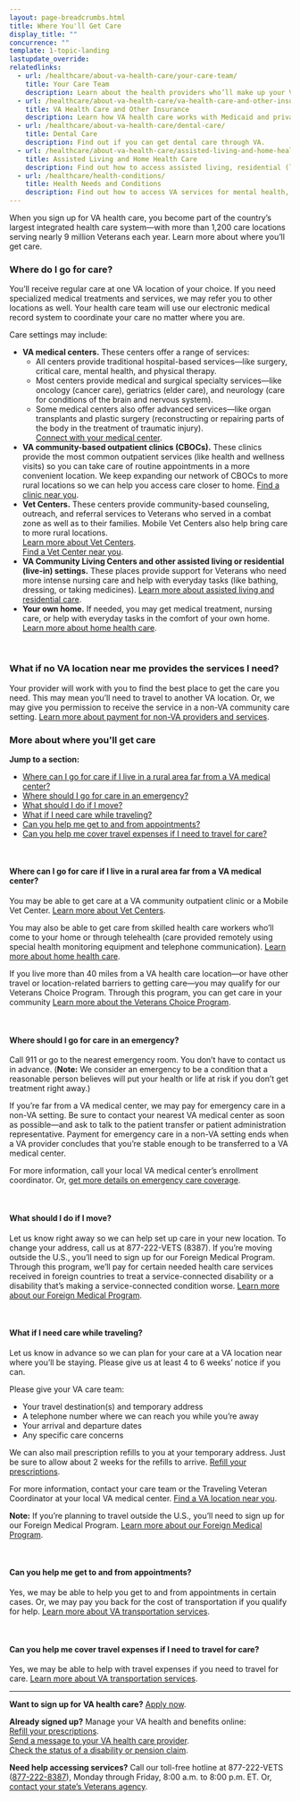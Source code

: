 ```yaml
---
layout: page-breadcrumbs.html
title: Where You'll Get Care
display_title: ""
concurrence: ""
template: 1-topic-landing
lastupdate_override:
relatedlinks:
  - url: /healthcare/about-va-health-care/your-care-team/
    title: Your Care Team
    description: Learn about the health providers who’ll make up your VA care team.
  - url: /healthcare/about-va-health-care/va-health-care-and-other-insurance/
    title: VA Health Care and Other Insurance
    description: Learn how VA health care works with Medicaid and private insurance.
  - url: /healthcare/about-va-health-care/dental-care/
    title: Dental Care
    description: Find out if you can get dental care through VA.
  - url: /healthcare/about-va-health-care/assisted-living-and-home-health-care/
    title: Assisted Living and Home Health Care
    description: Find out how to access assisted living, residential (live-in), or home health care options through VA.
  - url: /healthcare/health-conditions/
    title: Health Needs and Conditions
    description: Find out how to access VA services for mental health, women’s health, and other specific needs.
---
```


<div class="va-introtext">

When you sign up for VA health care, you become part of the country’s largest integrated health care system—with more than 1,200 care locations serving nearly 9 million Veterans each year. Learn more about where you’ll get care.

</div>

<div class="feature" markdown=“1”>

### Where do I go for care?

You’ll receive regular care at one VA location of your choice. If you need specialized medical treatments and services, we may refer you to other locations as well. Your health care team will use our electronic medical record system to coordinate your care no matter where you are.

Care settings may include:

- **VA medical centers.** These centers offer a range of services:
  - All centers provide traditional hospital-based services—like surgery, critical care, mental health, and physical therapy.
  - Most centers provide medical and surgical specialty services—like oncology (cancer care), geriatrics (elder care), and neurology (care for conditions of the brain and nervous system).
  - Some medical centers also offer advanced services—like organ transplants and plastic surgery (reconstructing or repairing parts of the body in the treatment of traumatic injury). <br />
[Connect with your medical center](https://www.va.gov/health/vamc/).
- **VA community-based outpatient clinics (CBOCs).** These clinics provide the most common outpatient services (like health and wellness visits) so you can take care of routine appointments in a more convenient location. We keep expanding our network of CBOCs to more rural locations so we can help you access care closer to home. [Find a clinic near you](https://www.va.gov/directory/guide/home.asp).
- **Vet Centers.** These centers provide community-based counseling, outreach, and referral services to Veterans who served in a combat zone as well as to their families. Mobile Vet Centers also help bring care to more rural locations. <br />
[Learn more about Vet Centers](http://www.vetcenter.va.gov). <br />
[Find a Vet Center near you](https://www.va.gov/directory/guide/vetcenter.asp).
- **VA Community Living Centers and other assisted living or residential (live-in) settings.** These places provide support for Veterans who need more intense nursing care and help with everyday tasks (like bathing, dressing, or taking medicines). [Learn more about assisted living and residential care](/healthcare/about-va-health-care/assisted-living-and-home-health-care/).
- **Your own home.** If needed, you may get medical treatment, nursing care, or help with everyday tasks in the comfort of your own home. [Learn more about home health care](/healthcare/about-va-health-care/assisted-living-and-home-health-care/).

<br>

### What if no VA location near me provides the services I need?

Your provider will work with you to find the best place to get the care you need. This may mean you’ll need to travel to another VA location. Or, we may give you permission to receive the service in a non-VA community care setting. [Learn more about payment for non-VA providers and services](https://www.va.gov/PURCHASEDCARE/programs/veterans/nonvacare/).

</div>

### More about where you'll get care

**Jump to a section:**

- [Where can I go for care if I live in a rural area far from a VA medical center?](#care-rural-area)
- [Where should I go for care in an emergency?](#care-emergency)
- [What should I do if I move?](#care-if-moving)
- [What if I need care while traveling? ](#care-while-traveling)
- [Can you help me get to and from appointments?](#care-transportation)
- [Can you help me cover travel expenses if I need to travel for care?](#care-travel-expenses)

<br>

<span id="care-rural-area">

#### Where can I go for care if I live in a rural area far from a VA medical center?

You may be able to get care at a VA community outpatient clinic or a Mobile Vet Center. [Learn more about Vet Centers](http://www.vetcenter.va.gov).

You may also be able to get care from skilled health care workers who’ll come to your home or through telehealth (care provided remotely using special health monitoring equipment and telephone communication). [Learn more about home health care](/healthcare/about-va-health-care/assisted-living-and-home-health-care/).

If you live more than 40 miles from a VA health care location—or have other travel or location-related barriers to getting care—you may qualify for our Veterans Choice Program. Through this program, you can get care in your community [Learn more about the Veterans Choice Program](https://www.va.gov/opa/choiceact/index.asp).

<br>

<span id="care-emergency">

#### Where should I go for care in an emergency? 

Call 911 or go to the nearest emergency room. You don’t have to contact us in advance. (**Note:** We consider an emergency to be a condition that a reasonable person believes will put your health or life at risk if you don’t get treatment right away.)

If you’re far from a VA medical center, we may pay for emergency care in a non-VA setting. Be sure to contact your nearest VA medical center as soon as possible—and ask to talk to the patient transfer or patient administration representative. Payment for emergency care in a non-VA setting ends when a VA provider concludes that you’re stable enough to be transferred to a VA medical center.

For more information, call your local VA medical center’s enrollment coordinator. Or, [get more details on emergency care coverage](https://www.va.gov/healthbenefits/access/emergency_care.asp).

<br>

<span id="care-if-moving">

#### What should I do if I move? 

Let us know right away so we can help set up care in your new location. To change your address, call us at 877-222-VETS (8387). If you’re moving outside the U.S., you’ll need to sign up for our Foreign Medical Program. Through this program, we’ll pay for certain needed health care services received in foreign countries to treat a service-connected disability or a disability that’s making a service-connected condition worse. [Learn more about our Foreign Medical Program](https://www.va.gov/COMMUNITYCARE/programs/veterans/fmp/index.asp).

<br>

<span id="care-while-traveling">

#### What if I need care while traveling? 

Let us know in advance so we can plan for your care at a VA location near where you’ll be staying. Please give us at least 4 to 6 weeks’ notice if you can.

Please give your VA care team:

- Your travel destination(s) and temporary address
- A telephone number where we can reach you while you’re away
- Your arrival and departure dates
- Any specific care concerns

We can also mail prescription refills to you at your temporary address. Just be sure to allow about 2 weeks for the refills to arrive. [Refill your prescriptions](/healthcare/prescriptions/).

For more information, contact your care team or the Traveling Veteran Coordinator at your local VA medical center. [Find a VA location near you](https://www.va.gov/directory/guide/home.asp).

**Note:** If you’re planning to travel outside the U.S., you’ll need to sign up for our Foreign Medical Program. [Learn more about our Foreign Medical Program](https://www.va.gov/COMMUNITYCARE/programs/veterans/fmp/index.asp).

<br>

<span id="care-transportation">

#### Can you help me get to and from appointments? 

Yes, we may be able to help you get to and from appointments in certain cases. Or, we may pay you back for the cost of transportation if you qualify for help. [Learn more about VA transportation services](https://www.va.gov/healthbenefits/vtp/).

<br>

<span id="care-travel-expenses">

#### Can you help me cover travel expenses if I need to travel for care?

Yes, we may be able to help with travel expenses if you need to travel for care. [Learn more about VA transportation services](https://www.va.gov/healthbenefits/vtp/).

------

**Want to sign up for VA health care?** [Apply now](/healthcare/apply/).

**Already signed up?** Manage your VA health and benefits online: <br />
[Refill your prescriptions](/healthcare/prescriptions/). <br />
[Send a message to your VA health care provider](/healthcare/messaging/). <br />
[Check the status of a disability or pension claim](/track-claims/).

**Need help accessing services?** Call our toll-free hotline at 877-222-VETS (<a href="tel:+1phonenumber">877-222-8387</a>), Monday through Friday, 8:00 a.m. to 8:00 p.m. ET. Or, [contact your state’s Veterans agency](https://www.va.gov/statedva.htm).

